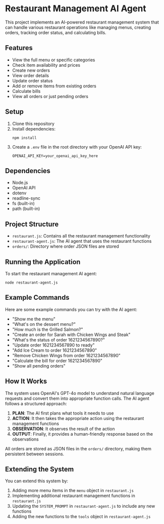 # Restaurant Management AI Agent

This project implements an AI-powered restaurant management system that can handle various restaurant operations like managing menus, creating orders, tracking order status, and calculating bills.

## Features

- View the full menu or specific categories
- Check item availability and prices
- Create new orders
- View order details
- Update order status
- Add or remove items from existing orders
- Calculate bills
- View all orders or just pending orders

## Setup

1. Clone this repository
2. Install dependencies:
   ```
   npm install
   ```
3. Create a `.env` file in the root directory with your OpenAI API key:
   ```
   OPENAI_API_KEY=your_openai_api_key_here
   ```

## Dependencies

- Node.js
- OpenAI API
- dotenv
- readline-sync
- fs (built-in)
- path (built-in)

## Project Structure

- `restaurant.js`: Contains all the restaurant management functionality
- `restaurant-agent.js`: The AI agent that uses the restaurant functions
- `orders/`: Directory where order JSON files are stored

## Running the Application

To start the restaurant management AI agent:

```
node restaurant-agent.js
```

## Example Commands

Here are some example commands you can try with the AI agent:

- "Show me the menu"
- "What's on the dessert menu?"
- "How much is the Grilled Salmon?"
- "Create an order for Sarah with Chicken Wings and Steak"
- "What's the status of order 1621234567890?"
- "Update order 1621234567890 to ready"
- "Add Ice Cream to order 1621234567890"
- "Remove Chicken Wings from order 1621234567890"
- "Calculate the bill for order 1621234567890"
- "Show all pending orders"

## How It Works

The system uses OpenAI's GPT-4o model to understand natural language requests and convert them into appropriate function calls. The AI agent follows a structured approach:

1. **PLAN**: The AI first plans what tools it needs to use
2. **ACTION**: It then takes the appropriate action using the restaurant management functions
3. **OBSERVATION**: It observes the result of the action
4. **OUTPUT**: Finally, it provides a human-friendly response based on the observations

All orders are stored as JSON files in the `orders/` directory, making them persistent between sessions.

## Extending the System

You can extend this system by:

1. Adding more menu items in the `menu` object in `restaurant.js`
2. Implementing additional restaurant management functions in `restaurant.js`
3. Updating the `SYSTEM_PROMPT` in `restaurant-agent.js` to include any new functions
4. Adding the new functions to the `tools` object in `restaurant-agent.js` 